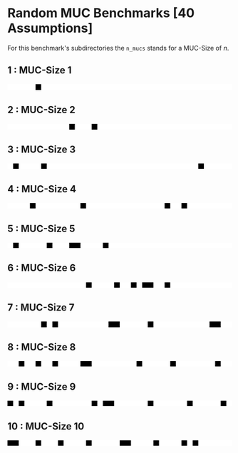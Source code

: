 # Random MUC Benchmarks [40 Assumptions]

For this benchmark's subdirectories the `n_mucs` stands for a MUC-Size of $n$.

## 1 : MUC-Size 1

![](1_mucs/visualization.jpeg)

## 2 : MUC-Size 2 

![](2_mucs/visualization.jpeg)

## 3 : MUC-Size 3

![](3_mucs/visualization.jpeg)

## 4 : MUC-Size 4

![](4_mucs/visualization.jpeg)

## 5 : MUC-Size 5

![](5_mucs/visualization.jpeg)

## 6 : MUC-Size 6

![](6_mucs/visualization.jpeg)

## 7 : MUC-Size 7 

![](7_mucs/visualization.jpeg)

## 8 : MUC-Size 8 

![](8_mucs/visualization.jpeg)

## 9 : MUC-Size 9 

![](9_mucs/visualization.jpeg)

## 10 : MUC-Size 10

![](10_mucs/visualization.jpeg)




